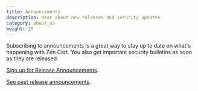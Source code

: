 ```yaml
---
title: Announcements 
description: Hear about new releases and security updates 
category: about_us
weight: 10
---
```


Subscribing to announcements is a great way to stay up to date on what's happening with Zen Cart.  You also get important security bulletins as soon as they are released.  

[Sign up for Release Announcements](https://www.zen-cart.com/subscription.php?do=addsubscription&f=2).

[See past release announcements](https://www.zen-cart.com/forumdisplay.php?2-Zen-Cart-Release-Announcements).
